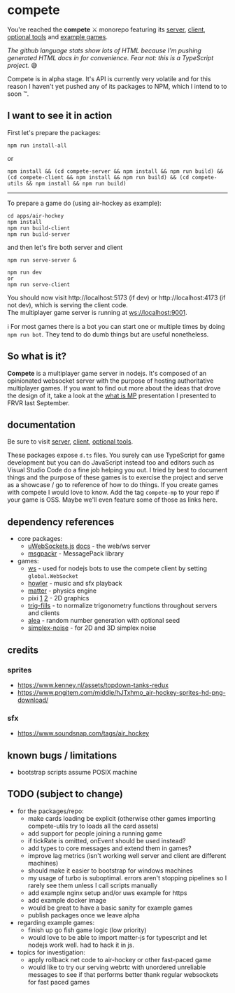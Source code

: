 # compete

You're reached the **compete** ⚔️ monorepo featuring its
[server](packages/compete-server/),
[client](packages/compete-client/),
[optional tools](packages/compete-utils/)
and [example games](apps/).

_The github language stats show lots of HTML because I'm pushing generated HTML docs in for convenience. Fear not: this is a TypeScript project._ 😅

Compete is in alpha stage. It's API is currently very volatile and for this reason I haven't yet pushed any of its packages to NPM, which I intend to to soon ™️.

## I want to see it in action

First let's prepare the packages:

`npm run install-all`

or

`npm install && (cd compete-server && npm install && npm run build) && (cd compete-client && npm install && npm run build) && (cd compete-utils && npm install && npm run build)`

----

To prepare a game do (using air-hockey as example):

```
cd apps/air-hockey
npm install
npm run build-client
npm run build-server
```

and then let's fire both server and client

```
npm run serve-server &

npm run dev
or
npm run serve-client
```

You should now visit http://localhost:5173 (if dev) or http://localhost:4173 (if not dev), which is serving the client code.  
The multiplayer game server is running at [ws://localhost:9001](ws://localhost:9001).

ℹ️ For most games there is a bot you can start one or multiple times by doing `npm run bot`. They tend to do dumb things but are useful nonetheless.


## So what is it?

**Compete** is a multiplayer game server in nodejs. 
It's composed of an opinionated websocket server with the purpose of hosting authoritative multiplayer games. If you want to find out more about the ideas that drove the design of it, take a look at the [what is MP](https://josepedrodias.com/presentations/what-is-mp) presentation I presented to FRVR last September.


## documentation

Be sure to visit [server](packages/compete-server/),
[client](packages/compete-client/),
[optional tools](packages/compete-utils/).

These packages expose `d.ts` files. You surely can use TypeScript for game development but you can do JavaScript instead too
and editors such as Visual Studio Code do a fine job helping you out.
I tried by best to document things and the purpose of these games is to exercise the project and serve as a showcase / go to reference of how to do things.
If you create games with compete I would love to know. Add the tag `compete-mp` to your repo if your game is OSS. Maybe we'll even feature some of those as links here. 

## dependency references

- core packages:
  - [uWebSockets.js](https://github.com/uNetworking/uWebSockets.js/) [docs](https://unetworking.github.io/uWebSockets.js/generated/) - the web/ws server
  - [msgpackr](https://github.com/kriszyp/msgpackr) - MessagePack library
- games:
  - [ws](https://github.com/websockets/ws) - used for nodejs bots to use the compete client by setting `global.WebSocket`
  - [howler](https://github.com/goldfire/howler.js#documentation) - music and sfx playback
  - [matter](https://brm.io/matter-js/docs/) - physics engine
  - pixi [1](https://pixijs.download/release/docs/index.html) [2](https://pixijs.io/guides/) - 2D graphics
  - [trig-fills](https://github.com/strainer/trigfills) - to normalize trigonometry functions throughout servers and clients
  - [alea](https://github.com/coverslide/node-alea) - random number generation with optional seed
  - [simplex-noise](https://github.com/jwagner/simplex-noise.js) - for 2D and 3D simplex noise

## credits
### sprites

- https://www.kenney.nl/assets/topdown-tanks-redux
- https://www.pngitem.com/middle/hJTxhmo_air-hockey-sprites-hd-png-download/

### sfx

- https://www.soundsnap.com/tags/air_hockey


## known bugs / limitations

- bootstrap scripts assume POSIX machine

## TODO (subject to change)

- for the packages/repo:
  - make cards loading be explicit (otherwise other games importing compete-utils try to loads all the card assets)
  - add support for people joining a running game
  - if tickRate is omitted, onEvent should be used instead?
  - add types to core messages and extend them in games?
  - improve lag metrics (isn't working well server and client are different machines)
  - should make it easier to bootstrap for windows machines
  - my usage of turbo is suboptimal. errors aren't stopping pipelines so I rarely see them unless I call scripts manually
  - add example nginx setup and/or uws example for https
  - add example docker image
  - would be great to have a basic sanity for example games
  - publish packages once we leave alpha
- regarding example games:
  - finish up go fish game logic (low priority)
  - would love to be able to import matter-js for typescript and let nodejs work well. had to hack it in js.
- topics for investigation:
  - apply rollback net code to air-hockey or other fast-paced game
  - would like to try our serving webrtc with unordered unreliable messages to see if that performs better thank regular websockets for fast paced games
